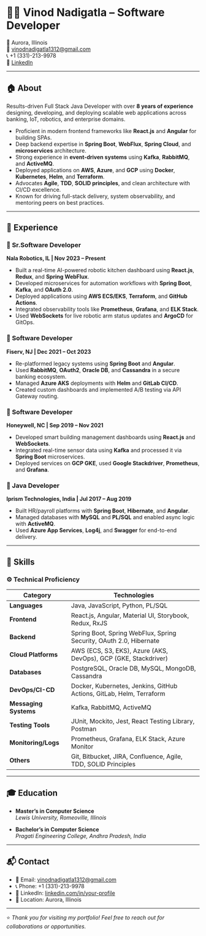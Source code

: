 # 👨‍💻 Vinod Nadigatla – Software Developer 

📍 Aurora, Illinois  
📧 vinodnadigatla1312@gmail.com  
📞 +1 (331)-213-9978  
🔗 [LinkedIn](#) 

---

## 🏠 About

Results-driven Full Stack Java Developer with over **8 years of experience** designing, developing, and deploying scalable web applications across banking, IoT, robotics, and enterprise domains.

- Proficient in modern frontend frameworks like **React.js** and **Angular** for building SPAs.
- Deep backend expertise in **Spring Boot**, **WebFlux**, **Spring Cloud**, and **microservices** architecture.
- Strong experience in **event-driven systems** using **Kafka**, **RabbitMQ**, and **ActiveMQ**.
- Deployed applications on **AWS**, **Azure**, and **GCP** using **Docker**, **Kubernetes**, **Helm**, and **Terraform**.
- Advocates **Agile**, **TDD**, **SOLID principles**, and clean architecture with CI/CD excellence.
- Known for driving full-stack delivery, system observability, and mentoring peers on best practices.

---

## 💼 Experience

### 🔹 Sr.Software Developer 
**Nala Robotics, IL | Nov 2023 – Present**
- Built a real-time AI-powered robotic kitchen dashboard using **React.js**, **Redux**, and **Spring WebFlux**.
- Developed microservices for automation workflows with **Spring Boot**, **Kafka**, and **OAuth 2.0**.
- Deployed applications using **AWS ECS/EKS**, **Terraform**, and **GitHub Actions**.
- Integrated observability tools like **Prometheus**, **Grafana**, and **ELK Stack**.
- Used **WebSockets** for live robotic arm status updates and **ArgoCD** for GitOps.

### 🔹 Software Developer  
**Fiserv, NJ | Dec 2021 – Oct 2023**
- Re-platformed legacy systems using **Spring Boot** and **Angular**.
- Used **RabbitMQ**, **OAuth2**, **Oracle DB**, and **Cassandra** in a secure banking ecosystem.
- Managed **Azure AKS** deployments with **Helm** and **GitLab CI/CD**.
- Created custom dashboards and implemented A/B testing via API Gateway routing.

### 🔹 Software Developer  
**Honeywell, NC | Sep 2019 – Nov 2021**
- Developed smart building management dashboards using **React.js** and **WebSockets**.
- Integrated real-time sensor data using **Kafka** and processed it via **Spring Boot** microservices.
- Deployed services on **GCP GKE**, used **Google Stackdriver**, **Prometheus**, and **Grafana**.

### 🔹 Java Developer  
**Iprism Technologies, India | Jul 2017 – Aug 2019**
- Built HR/payroll platforms with **Spring Boot**, **Hibernate**, and **Angular**.
- Managed databases with **MySQL** and **PL/SQL** and enabled async logic with **ActiveMQ**.
- Used **Azure App Services**, **Log4j**, and **Swagger** for end-to-end delivery.

---

## 🧠 Skills

### ⚙️ Technical Proficiency

| Category            | Technologies |
|---------------------|-------------|
| **Languages**        | Java, JavaScript, Python, PL/SQL |
| **Frontend**         | React.js, Angular, Material UI, Storybook, Redux, RxJS |
| **Backend**          | Spring Boot, Spring WebFlux, Spring Security, OAuth 2.0, Hibernate |
| **Cloud Platforms**  | AWS (ECS, S3, EKS), Azure (AKS, DevOps), GCP (GKE, Stackdriver) |
| **Databases**        | PostgreSQL, Oracle DB, MySQL, MongoDB, Cassandra |
| **DevOps/CI-CD**     | Docker, Kubernetes, Jenkins, GitHub Actions, GitLab, Helm, Terraform |
| **Messaging Systems**| Kafka, RabbitMQ, ActiveMQ |
| **Testing Tools**    | JUnit, Mockito, Jest, React Testing Library, Postman |
| **Monitoring/Logs**  | Prometheus, Grafana, ELK Stack, Azure Monitor |
| **Others**           | Git, Bitbucket, JIRA, Confluence, Agile, TDD, SOLID Principles |

---

## 🎓 Education

- **Master’s in Computer Science**  
  *Lewis University, Romeoville, Illinois*

- **Bachelor’s in Computer Science**  
  *Pragati Engineering College, Andhra Pradesh, India*

---

## 📬 Contact

- 📧 Email: vinodnadigatla1312@gmail.com  
- 📞 Phone: +1 (331)-213-9978  
- 🔗 LinkedIn: [linkedin.com/in/your-profile](#)  
- 📍 Location: Aurora, Illinois

---

⭐ _Thank you for visiting my portfolio! Feel free to reach out for collaborations or opportunities._  

